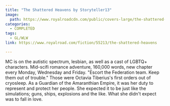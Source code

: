 ```yaml
---
title: "The Shattered Heavens by Storyteller13"
image:
  path: https://www.royalroadcdn.com/public/covers-large/the-shattered-heavens-aaaaqa9oxe.jpg
categories:
  - COMPLETED
tags:
  - GL/WLW
link: https://www.royalroad.com/fiction/55213/the-shattered-heavens

---
```

MC is on the autistic spectrum, lesbian, as well as a cast of LGBTQ+ characters. Mid-scifi romance adventure, 160,000 words, new chapter every Monday, Wednesday and Friday.
"Escort the Federation team. Keep them out of trouble."
Those were Octavia Tiberius's first orders out of cryosleep. As a Guardian of the Amaranthian Empire, it was her duty to represent and protect her people. She expected it to be just like the simulations; guns, ships, explosions and the like. What she didn't expect was to fall in love.


